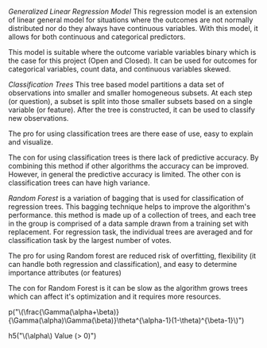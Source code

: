 
*Generalized Linear Regression Model*
This regression model is an extension of linear general model for situations where the outcomes are not normally distributed nor do they always have continuous variables.  With this model, it allows for both continuous and categorical predictors.


This model is suitable where the outcome variable variables binary which is the case for this project (Open and Closed).  It can be used for outcomes for categorical variables, count data, and continuous variables skewed.


*Classification Trees* 
This tree based model partitions a data set of observations into smaller and smaller homogeneous subsets. At each step (or question), a subset is split into those smaller subsets based on a single variable (or feature).  After the tree is constructed, it can be used to classify new observations.


The pro for using classification trees are there ease of use, easy to explain and visualize.

The con for using classification trees is there lack of predictive accuracy. By combining this method if other algorithms the accuracy can be improved.  However,  in general the predictive accuracy is limited. The other con is classification trees can have high variance.


*Random Forest* is a variation of bagging that is used for classification of regression trees.  This bagging technique helps to improve the algorithm's performance.  this method is made up of a collection of trees, and each tree in the group is comprised of a data sample drawn from a training set with replacement. For regression task, the individual trees are averaged and for classification task by the largest number of votes.

The pro for using Random forest are reduced risk of overfitting, flexibility (it can handle both regression and classification), and easy to determine importance attributes (or features)

The con for Random Forest is it can be slow as the algorithm grows trees which can affect it's optimization and it requires more resources.

p("\\(\\frac{\\Gamma(\\alpha+\\beta)}{\\Gamma(\\alpha)\\Gamma(\\beta)}\\theta^{\\alpha-1}(1-\\theta)^{\\beta-1}\\)")

h5("\\(\\alpha\\) Value (> 0)")

<!DOCTYPE html>
<html>
<head>
  <meta charset="utf-8">
  <meta name="viewport" content="width=device-width">
  <title>MathJax example</title>
  <script src="https://polyfill.io/v3/polyfill.min.js?features=es6"></script>
  <script id="MathJax-script" async
          src="https://cdn.jsdelivr.net/npm/mathjax@3.0.1/es5/tex-mml-chtml.js">
  </script>
</head>
<body>